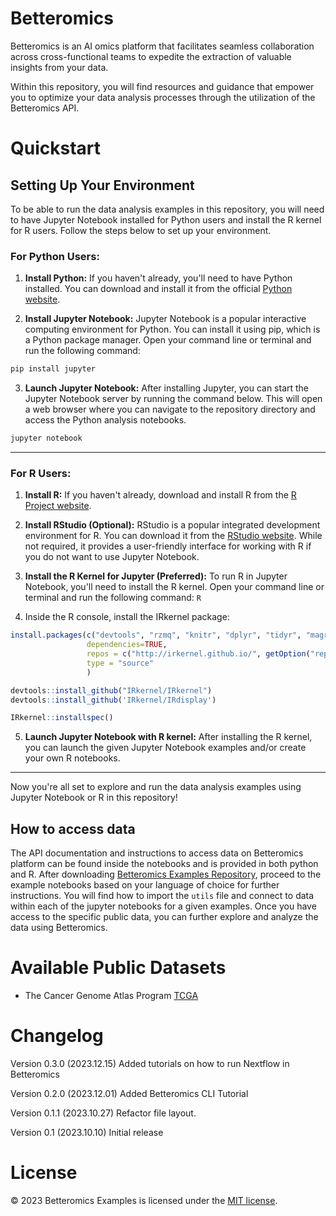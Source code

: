 # Betteromics
Betteromics is an AI omics platform that facilitates seamless collaboration across cross-functional teams to expedite the extraction of valuable insights from your data.


Within this repository, you will find resources and guidance that empower you to optimize your data analysis processes through the utilization of the Betteromics API.



# Quickstart

## Setting Up Your Environment

To be able to run the data analysis examples in this repository, you will need to have Jupyter Notebook installed for Python users and install the R kernel for R users. Follow the steps below to set up your environment.


### For Python Users:

1. **Install Python:** If you haven't already, you'll need to have Python installed. You can download and install it from the official [Python website](https://www.python.org/downloads/).

2. **Install Jupyter Notebook:** Jupyter Notebook is a popular interactive computing environment for Python. You can install it using pip, which is a Python package manager. Open your command line or terminal and run the following command:
```bash
pip install jupyter
```

3. **Launch Jupyter Notebook:** After installing Jupyter, you can start the Jupyter Notebook server by running the command below. This will open a web browser where you can navigate to the repository directory and access the Python analysis notebooks.
```bash
jupyter notebook
```

---

### For R Users:

1. **Install R:** If you haven't already, download and install R from the [R Project website](https://www.r-project.org/).

2. **Install RStudio (Optional):** RStudio is a popular integrated development environment for R. You can download it from the [RStudio website](https://www.rstudio.com/products/rstudio/download/). While not required, it provides a user-friendly interface for working with R if you do not want to use Jupyter Notebook.

3. **Install the R Kernel for Jupyter (Preferred):** To run R in Jupyter Notebook, you'll need to install the R kernel. Open your command line or terminal and run the following command:
``` R ```

4. Inside the R console, install the IRkernel package:

```R
install.packages(c("devtools", "rzmq", "knitr", "dplyr", "tidyr", "magrittr", "testthat", "pbdZMQ", "repr",),
                 dependencies=TRUE,
                 repos = c("http://irkernel.github.io/", getOption("repos")),
                 type = "source"
                 )

devtools::install_github("IRkernel/IRkernel")
devtools::install_github('IRkernel/IRdisplay')

IRkernel::installspec()
```

5. **Launch Jupyter Notebook with R kernel:** After installing the R kernel, you can launch the given Jupyter Notebook examples and/or create your own R notebooks.
---

Now you're all set to explore and run the data analysis examples using Jupyter Notebook or R in this repository!



## How to access data
The API documentation and instructions to access data on Betteromics platform can be found inside the notebooks and is provided in both python and R. After downloading [Betteromics Examples Repository](https://github.com/betteromics/betteromics-examples/archive/refs/heads/main.zip), proceed to the example notebooks based on your language of choice for further instructions. You will find how to import the `utils` file and connect to data within each of the jupyter notebooks for a given examples. 
Once you have access to the specific public data, you can further explore and analyze the data using Betteromics.



# Available Public Datasets 
* The Cancer Genome Atlas Program [TCGA](https://www.cancer.gov/ccg/research/genome-sequencing/tcga)



# Changelog
Version 0.3.0 (2023.12.15)
Added tutorials on how to run Nextflow in Betteromics

Version 0.2.0 (2023.12.01)
Added Betteromics CLI Tutorial 

Version 0.1.1 (2023.10.27)
Refactor file layout.

Version 0.1 (2023.10.10)
Initial release



# License
© 2023 Betteromics Examples is licensed under the [MIT license](LICENSE).




